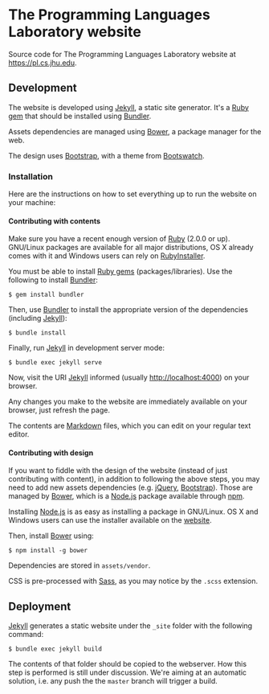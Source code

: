 The Programming Languages Laboratory website
============================================

Source code for The Programming Languages Laboratory website at
<https://pl.cs.jhu.edu>.

Development
-----------

The website is developed using [Jekyll][jekyll], a static site generator. It's a
[Ruby gem][rubygems] that should be installed using [Bundler][bundler].

Assets dependencies are managed using [Bower][bower], a package manager for the
web.

The design uses [Bootstrap][bootstrap], with a theme from
[Bootswatch][bootswatch].

### Installation

Here are the instructions on how to set everything up to run the website on your
machine:

#### Contributing with contents

Make sure you have a recent enough version of [Ruby][ruby] (2.0.0 or
up). GNU/Linux packages are available for all major distributions, OS X already
comes with it and Windows users can rely on [RubyInstaller][ruby-installer].

You must be able to install [Ruby gems][rubygems] (packages/libraries). Use the
following to install [Bundler][bundler]:

```console
$ gem install bundler
```

Then, use [Bundler][bundler] to install the appropriate version of the
dependencies (including [Jekyll][jekyll]):

```console
$ bundle install
```

Finally, run [Jekyll][jekyll] in development server mode:

```console
$ bundle exec jekyll serve
```

Now, visit the URI [Jekyll][jekyll] informed (usually <http://localhost:4000>)
on your browser.

Any changes you make to the website are immediately available on your browser,
just refresh the page.

The contents are [Markdown][kramdown] files, which you can edit on your regular
text editor.

#### Contributing with design

If you want to fiddle with the design of the website (instead of just
contributing with content), in addition to following the above steps, you may
need to add new assets dependencies (e.g. [jQuery][jquery],
[Bootstrap][bootstrap]). Those are managed by [Bower][bower], which is a
[Node.js][node-js] package available through [npm][npm].

Installing [Node.js][node-js] is as easy as installing a package in
GNU/Linux. OS X and Windows users can use the installer available on the
[website][node-js-installer].

Then, install [Bower][bower] using:

```console
$ npm install -g bower
```

Dependencies are stored in `assets/vendor`.

CSS is pre-processed with [Sass][sass], as you may notice by the `.scss`
extension.

Deployment
----------

[Jekyll][jekyll] generates a static website under the `_site` folder with the
following command:

```console
$ bundle exec jekyll build
```

The contents of that folder should be copied to the webserver. How this step is
performed is still under discussion. We're aiming at an automatic solution,
i.e. any push the the `master` branch will trigger a build.


[jekyll]: http://jekyllrb.com
[rubygems]: https://rubygems.org/
[bower]: http://bower.io/
[bundler]: http://bundler.io/
[ruby]: https://www.ruby-lang.org
[bootstrap]: http://getbootstrap.com/
[bootswatch]: http://bootswatch.com/
[ruby-installer]: http://rubyinstaller.org/
[node-js]: https://nodejs.org/
[jquery]: http://jquery.com/
[npm]: https://www.npmjs.com/
[homebrew]: http://brew.sh/
[node-js-installer]: https://nodejs.org/download/
[kramdown]: http://kramdown.gettalong.org/quickref.html
[sass]: http://sass-lang.com/
